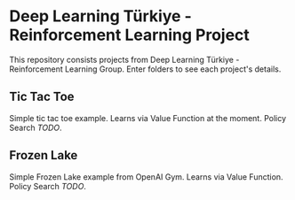 # Deep Learning Türkiye - Reinforcement Learning Project

This repository consists projects from Deep Learning Türkiye - Reinforcement Learning Group. Enter folders to see each project's details.

## Tic Tac Toe

Simple tic tac toe example. Learns via Value Function at the moment. Policy Search *TODO*. 

## Frozen Lake

Simple Frozen Lake example from OpenAI Gym. Learns via Value Function. Policy Search *TODO*. 

